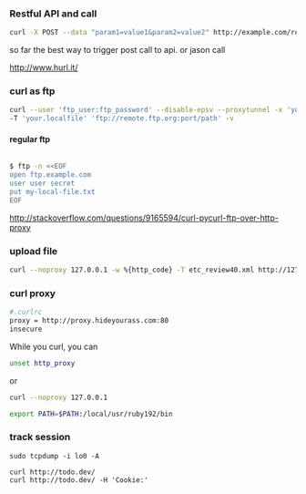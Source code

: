 ### Restful API and call

```bash
curl -X POST --data "param1=value1&param2=value2" http://example.com/resource.cgi

```


so far the best way to trigger post call to api. or jason call


http://www.hurl.it/


### curl as ftp 


```bash
curl --user 'ftp_user:ftp_password' --disable-epsv --proxytunnel -x 'yourproxy.com:port'
-T 'your.localfile' 'ftp://remote.ftp.org:port/path' -v
```

#### regular ftp

```bash

$ ftp -n <<EOF
open ftp.example.com
user user secret
put my-local-file.txt
EOF

```

http://stackoverflow.com/questions/9165594/curl-pycurl-ftp-over-http-proxy

### upload file 

```bash
curl --noproxy 127.0.0.1 -w %{http_code} -T etc_review40.xml http://127.0.0.1:3000/k4/etc_review40.xml
```

### curl proxy

```bash
#.curlrc
proxy = http://proxy.hideyourass.com:80
insecure
```


While you curl, you can 

```bash
unset http_proxy
```

or 

```bash
curl --noproxy 127.0.0.1

```


```bash
export PATH=$PATH:/local/usr/ruby192/bin
```

### track session

```
sudo tcpdump -i lo0 -A

curl http://todo.dev/
curl http://todo.dev/ -H 'Cookie:'

```


